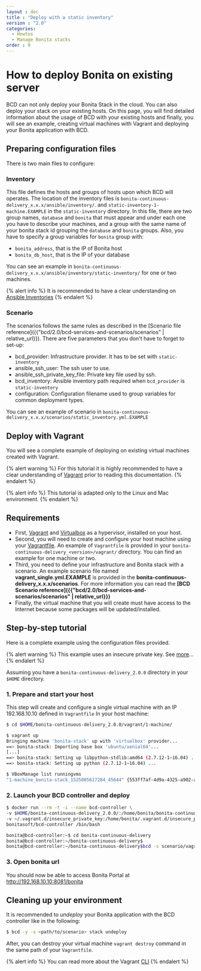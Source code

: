 ```yaml
---
layout : doc
title : "Deploy with a static inventory"
version : "2.0"
categories:
  - Howtos
  - Manage Bonita stacks
order : 9
---
```

# How to deploy Bonita on existing server

BCD can not only deploy your Bonita Stack in the cloud. You can also deploy your stack on your existing hosts.
On this page, you will find detailed information about the usage of BCD with your existing hosts and finally, 
you will see an example, creating virtual machines with Vagrant and deploying your Bonita application with BCD.

## Preparing configuration files
There is two main files to configure:
### Inventory
This file defines the hosts and groups of hosts upon which BCD will operates. The location of the inventory files is
`bonita-continuous-delivery_x.x.x/ansible/inventory/`.
and `static-inventory-1-machine.EXAMPLE` in the `static-inventory` directory.
In this file, there are two group names, `database` and `bonita` that must appear and under each one you have to describe
your machines, and a group with the same name of your bonita stack id grouping the `database` and `bonita` groups.
Also, you have to specify a group variables for `bonita` group with:
* `bonita_address`, that is the IP of Bonita host
* `bonita_db_host`, that is the IP of your database

You can see an example in `bonita-continuous-delivery_x.x.x/ansible/inventory/static-inventory/` for one or two machines.  

{% alert info %}
It is recommended to have a clear understanding on [Ansible Inventories](https://docs.ansible.com/ansible/latest/user_guide/intro_inventory.html)
{% endalert %}

### Scenario
The scenarios follows the same rules as described in the [Scenario file reference]({{"bcd/2.0/bcd-services-and-scenarios/scenarios" | relative_url}}). There are five
parameters that you don't have to forget to set-up: 
* bcd_provider: Infrastructure provider. It has to be set with `static-inventory`
* ansible_ssh_user: The ssh user to use.
* ansible_ssh_private_key_file: Private key file used by ssh.
* bcd_inventory: Ansible inventory path required when `bcd_provider` is `static-inventory`
* configuration: Configuration filename used to group variables for common deployment types.

You can see an example of scenario in `bonita-continuous-delivery_x.x.x/scenarios/static_inventory.yml.EXAMPLE`

## Deploy with Vagrant
You will see a complete example of deploying on existing virtual machines created with Vagrant.

{% alert warning %}
For this tutorial it is highly recommended to have a clear understanding of [Vagrant](https://www.vagrantup.com/intro/index.html) prior to reading this documentation.
{% endalert %}

{% alert info %}
This tutorial is adapted only to the Linux and Mac environment.
{% endalert %}

## Requirements
* First, [Vagrant](https://www.vagrantup.com/downloads.html) and [Virtualbox](https://www.virtualbox.org/) as a hypervisor,
 installed on your host.
* Second, you will need to create and configure your host machine using your [Vagrantfile](https://www.vagrantup.com/docs/vagrantfile/).
An example of `Vagrantfile` is provided in your `bonita-continuous-delivery_<version>/vagrant/` directory. You can find an
example for one machine or two.
* Third, you need to define your infrastructure and Bonita stack with a scenario. An example scenario file 
named **vagrant_single.yml.EXAMPLE** is provided in the **bonita-continuous-delivery_x.x.x/scenarios**. For more
information you can read the **[BCD Scenario reference]({{"bcd/2.0/bcd-services-and-scenarios/scenarios" | relative_url}})**
* Finally, the virtual machine that you will create must have access to the Internet because some packages will be updated/installed.

## Step-by-step tutorial
Here is a complete example using the configuration files provided.

{% alert warning %}
This example uses an insecure private key. See [more](https://www.vagrantup.com/docs/vagrantfile/ssh_settings.html)... 
{% endalert %}

Assuming you have a `bonita-continuous-delivery_2.0.0` directory in your `$HOME` directory.

### 1. Prepare and start your host
This step will create and configure a single virtual machine with an IP 192.168.10.10 defined in `Vagrantfile`
In your host machine:
```bash
$ cd $HOME/bonita-continuous-delivery_2.0.0/vagrant/1-machine/

$ vagrant up
Bringing machine 'bonita-stack' up with 'virtualbox' provider...
==> bonita-stack: Importing base box 'ubuntu/xenial64'...
[...]
==> bonita-stack: Setting up libpython-stdlib:amd64 (2.7.12-1~16.04) ...
==> bonita-stack: Setting up python (2.7.12-1~16.04) ...

$ VBoxManage list runningvms
"1-machine_bonita-stack_1525085617284_45644" {553ff7af-4d9a-4325-a902-ae17edce1e54}

``` 
### 2. Launch your BCD controller and deploy

```bash
$ docker run --rm -t -i --name bcd-controller \
-v $HOME/bonita-continuous-delivery_2.0.0/:/home/bonita/bonita-continuous-delivery \
-v ~/.vagrant.d/insecure_private_key:/home/bonita/.vagrant.d/insecure_private_key \
bonitasoft/bcd-controller /bin/bash

bonita@bcd-controller:~$ cd bonita-continuous-delivery
bonita@bcd-controller:~/bonita-continuous-delivery$
bonita@bcd-controller:~/bonita-continuous-delivery$bcd -s scenario/vagrant_single.yml stack deploy

```

### 3. Open bonita url
You should now be able to access Bonita Portal at  http://192.168.10.10:8081/bonita

## Cleaning up your environment

It is recommended to *undeploy* your Bonita application with the BCD controller like in the following:
```bash
$ bcd -y -s <path/to/scenario> stack undeploy
```
After, you can destroy your virtual machine `vagrant destroy` command in the same path of your `Vagrantfile`.

{% alert info %}
You can read more about the Vagrant [CLI](https://www.vagrantup.com/docs/cli/) 
{% endalert %}
